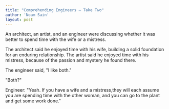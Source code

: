 ```yaml
---
title: "Comprehending Engineers — Take Two"
author: 'Noam Sain'
layout: post
---
```


An architect, an artist, and an engineer were discussing whether it was better to spend time with the wife or a mistress.

The architect said he enjoyed time with his wife, building a solid foundation for an enduring relationship. The artist said he enjoyed time with his mistress, because of the passion and mystery he found there.

The engineer said, "I like both."

"Both?"

Engineer: "Yeah. If you have a wife and a mistress,they will each assume you are spending time with the other woman, and you can go to the plant and get some work done."
